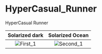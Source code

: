 # HyperCasual_Runner
HyperCasual Runner

Solarized dark             |  Solarized Ocean
:-------------------------:|:-------------------------:
![First_1](https://github.com/Bechoarslan/HyperCasual_Runner/assets/92801714/b972ebc8-0760-4156-888f-4cad231c797b)    | ![Second_1](https://github.com/Bechoarslan/HyperCasual_Runner/assets/92801714/eb278b4e-a144-443b-a5c7-9abceff6f62e)




